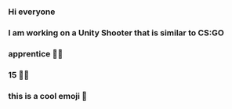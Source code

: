 ### Hi everyone

### I am working on a Unity Shooter that is similar to CS:GO

### apprentice 👨‍💻
### 15 👨‍🎓
### this is a cool emoji 🦦
